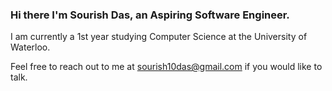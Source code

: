 ### Hi there I'm Sourish Das, an Aspiring Software Engineer.

I am currently a 1st year studying Computer Science at the University of Waterloo.

Feel free to reach out to me at sourish10das@gmail.com if you would like to talk.

